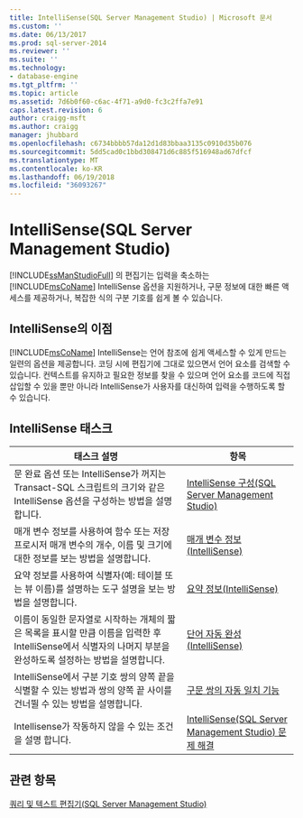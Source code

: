 ```yaml
---
title: IntelliSense(SQL Server Management Studio) | Microsoft 문서
ms.custom: ''
ms.date: 06/13/2017
ms.prod: sql-server-2014
ms.reviewer: ''
ms.suite: ''
ms.technology:
- database-engine
ms.tgt_pltfrm: ''
ms.topic: article
ms.assetid: 7d6b0f60-c6ac-4f71-a9d0-fc3c2ffa7e91
caps.latest.revision: 6
author: craigg-msft
ms.author: craigg
manager: jhubbard
ms.openlocfilehash: c6734bbbb57da12d1d83bbaa3135c0910d35b076
ms.sourcegitcommit: 5dd5cad0c1bbd308471d6c885f516948ad67dfcf
ms.translationtype: MT
ms.contentlocale: ko-KR
ms.lasthandoff: 06/19/2018
ms.locfileid: "36093267"
---
```

# <a name="intellisense-sql-server-management-studio"></a>IntelliSense(SQL Server Management Studio)
  [!INCLUDE[ssManStudioFull](../../includes/ssmanstudiofull-md.md)] 의 편집기는 입력을 축소하는 [!INCLUDE[msCoName](../../includes/msconame-md.md)] IntelliSense 옵션을 지원하거나, 구문 정보에 대한 빠른 액세스를 제공하거나, 복잡한 식의 구분 기호를 쉽게 볼 수 있습니다.  
  
## <a name="benefits-of-intellisense"></a>IntelliSense의 이점  
 [!INCLUDE[msCoName](../../includes/msconame-md.md)] IntelliSense는 언어 참조에 쉽게 액세스할 수 있게 만드는 일련의 옵션을 제공합니다. 코딩 시에 편집기에 그대로 있으면서 언어 요소를 검색할 수 있습니다. 컨텍스트를 유지하고 필요한 정보를 찾을 수 있으며 언어 요소를 코드에 직접 삽입할 수 있을 뿐만 아니라 IntelliSense가 사용자를 대신하여 입력을 수행하도록 할 수 있습니다.  
  
## <a name="intellisense-tasks"></a>IntelliSense 태스크  
  
|태스크 설명|항목|  
|----------------------|-----------|  
|문 완료 옵션 또는 IntelliSense가 꺼지는 Transact-SQL 스크립트의 크기와 같은 IntelliSense 옵션을 구성하는 방법을 설명합니다.|[IntelliSense 구성&#40;SQL Server Management Studio&#41;](configure-intellisense-sql-server-management-studio.md)|  
|매개 변수 정보를 사용하여 함수 또는 저장 프로시저 매개 변수의 개수, 이름 및 크기에 대한 정보를 보는 방법을 설명합니다.|[매개 변수 정보&#40;IntelliSense&#41;](parameter-info-intellisense.md)|  
|요약 정보를 사용하여 식별자(예: 테이블 또는 뷰 이름)를 설명하는 도구 설명을 보는 방법을 설명합니다.|[요약 정보&#40;IntelliSense&#41;](quick-info-intellisense.md)|  
|이름이 동일한 문자열로 시작하는 개체의 짧은 목록을 표시할 만큼 이름을 입력한 후 IntelliSense에서 식별자의 나머지 부분을 완성하도록 설정하는 방법을 설명합니다.|[단어 자동 완성&#40;IntelliSense&#41;](complete-word-intellisense.md)|  
|IntelliSense에서 구분 기호 쌍의 양쪽 끝을 식별할 수 있는 방법과 쌍의 양쪽 끝 사이를 건너뛸 수 있는 방법을 설명합니다.|[구문 쌍의 자동 일치 기능](automatic-matching-of-syntax-pairs.md)|  
|Intellisense가 작동하지 않을 수 있는 조건을 설명 합니다.|[IntelliSense(SQL Server Management Studio) 문제 해결](troubleshooting-intellisense.md)|  
  
## <a name="see-also"></a>관련 항목  
 [쿼리 및 텍스트 편집기&#40;SQL Server Management Studio&#41;](query-and-text-editors-sql-server-management-studio.md)  
  
  